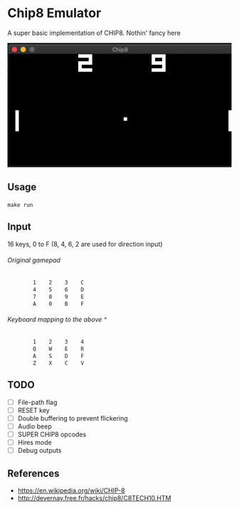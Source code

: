 # Chip8 Emulator

A super basic implementation of CHIP8. Nothin' fancy here

![](screens/pong.png)

## Usage

`make run`

## Input
16 keys, 0 to F (8, 4, 6, 2 are used for direction input)

###### Original gamepad
```
        1    2    3    C
        4    5    6    D
        7    8    9    E
        A    0    B    F
```

###### Keyboard mapping to the above ^
```
        1    2    3    4
        Q    W    E    R
        A    S    D    F
        Z    X    C    V
```


## TODO

- [ ] File-path flag
- [ ] RESET key
- [ ] Double buffering to prevent flickering
- [ ] Audio beep
- [ ] SUPER CHIP8 opcodes
- [ ] Hires mode
- [ ] Debug outputs

## References

- https://en.wikipedia.org/wiki/CHIP-8
- http://devernay.free.fr/hacks/chip8/C8TECH10.HTM
